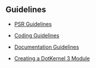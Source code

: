 Guidelines
---

* [PSR Guidelines](PSR/README.md)
* [Coding Guidelines](Coding-Guidelines/README.md)
* [Documentation Guidelines](Documentation-Guidelines/README.md)

* [Creating a DotKernel 3 Module](../Creating-a-Module/README.md)
